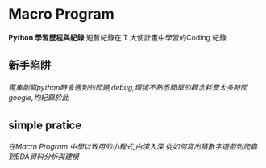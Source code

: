 # Macro Program 
**Python 學習歷程與紀錄**
短暫紀錄在 T 大使計畫中學習的Coding 紀錄

## 新手陷阱
###### 蒐集剛寫python時會遇到的問題,debug,環境不熟悉簡單的觀念耗費太多時間google,均紀錄於此
## simple pratice
###### 在Macro Program 中學以致用的小程式,由淺入深,從如何寫出猜數字遊戲到爬蟲到EDA資料分析與建模


